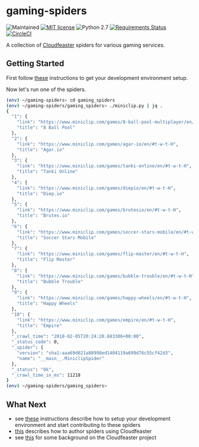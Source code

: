 # gaming-spiders

![Maintained](https://img.shields.io/maintenance/yes/2019.svg)
[![MIT license](http://img.shields.io/badge/license-MIT-brightgreen.svg)](http://opensource.org/licenses/MIT)
![Python 2.7](https://img.shields.io/badge/python-2.7-FFC100.svg?style=flat)
[![Requirements Status](https://requires.io/github/simonsdave/gaming-spiders/requirements.svg?branch=master)](https://requires.io/github/simonsdave/gaming-spiders/requirements/?branch=master)
[![CircleCI](https://circleci.com/gh/simonsdave/gaming-spiders.svg?style=svg)](https://circleci.com/gh/simonsdave/gaming-spiders)

A collection of [Cloudfeaster](https://github.com/simonsdave/cloudfeaster)
spiders for various gaming services.

## Getting Started

First follow [these](dev_env/README.md) instructions to get your development environment setup.

Now let's run one of the spiders.

```bash
(env) ~/gaming-spiders> cd gaming_spiders
(env) ~/gaming-spiders/gaming_spiders> ./miniclip.py | jq .
{
  "1": {
    "link": "https://www.miniclip.com/games/8-ball-pool-multiplayer/en/#t-w-t-H",
    "title": "8 Ball Pool"
  },
  "2": {
    "link": "https://www.miniclip.com/games/agar-io/en/#t-w-t-H",
    "title": "Agar.io"
  },
  "3": {
    "link": "https://www.miniclip.com/games/tanki-online/en/#t-w-t-H",
    "title": "Tanki Online"
  },
  "4": {
    "link": "https://www.miniclip.com/games/diepio/en/#t-w-t-H",
    "title": "Diep.io"
  },
  "5": {
    "link": "https://www.miniclip.com/games/brutesio/en/#t-w-t-H",
    "title": "Brutes.io"
  },
  "6": {
    "link": "https://www.miniclip.com/games/soccer-stars-mobile/en/#t-w-t-H",
    "title": "Soccer Stars Mobile"
  },
  "7": {
    "link": "https://www.miniclip.com/games/flip-master/en/#t-w-t-H",
    "title": "Flip Master"
  },
  "8": {
    "link": "https://www.miniclip.com/games/bubble-trouble/en/#t-w-t-H",
    "title": "Bubble Trouble"
  },
  "9": {
    "link": "https://www.miniclip.com/games/happy-wheels/en/#t-w-t-H",
    "title": "Happy Wheels"
  },
  "10": {
    "link": "https://www.miniclip.com/games/empire/en/#t-w-t-H",
    "title": "Empire"
  },
  "_crawl_time": "2018-02-05T20:24:20.683306+00:00",
  "_status_code": 0,
  "_spider": {
    "version": "sha1:aaa69d021a88990ed1404119a699d76c55cf42d3",
    "name": "__main__.MiniclipSpider"
  },
  "_status": "Ok",
  "_crawl_time_in_ms": 11218
}
(env) ~/gaming-spiders/gaming_spiders>
```

## What Next

* see [these](docs/contributing.md) instructions
describe how to setup your development environment and
start contributing to these spiders
* [this](https://github.com/simonsdave/cloudfeaster/blob/master/docs/spider_authors.md) describes
how to author spiders using Cloudfeaster
* see [this](https://github.com/simonsdave/cloudfeaster/blob/master/docs/story.md) for some background on the Cloudfeaster project
